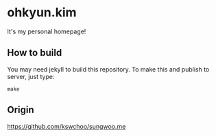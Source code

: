 # ohkyun.kim
It's my personal homepage!

## How to build
You may need jekyll to build this repository. To make this and publish to server, just type:

    make

## Origin
https://github.com/kswchoo/sungwoo.me
